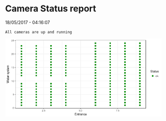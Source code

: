 Camera Status report
================
18/05/2017 - 04:16:07

    All cameras are up and running

![](camreport_files/figure-markdown_github/unnamed-chunk-2-1.png)
